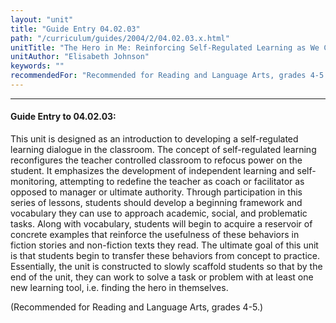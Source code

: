 ```yaml
---
layout: "unit"
title: "Guide Entry 04.02.03"
path: "/curriculum/guides/2004/2/04.02.03.x.html"
unitTitle: "The Hero in Me: Reinforcing Self-Regulated Learning as We Connect to Literary Heroes"
unitAuthor: "Elisabeth Johnson"
keywords: ""
recommendedFor: "Recommended for Reading and Language Arts, grades 4-5."
---
```

<body>
<hr/>
<h4>
Guide Entry to 04.02.03:
</h4>
<p>
This unit is designed as an introduction to developing a self-regulated learning dialogue in the classroom. The concept of self-regulated learning reconfigures the teacher controlled classroom to refocus power on the student. It emphasizes the development of independent learning and self-monitoring, attempting to redefine the teacher as coach or facilitator as opposed to manager or ultimate authority. Through participation in this series of lessons, students should develop a beginning framework and vocabulary they can use to approach academic, social, and problematic tasks. Along with vocabulary, students will begin to acquire a reservoir of concrete examples that reinforce the usefulness of these behaviors in fiction stories and non-fiction texts they read. The ultimate goal of this unit is that students begin to transfer these behaviors from concept to practice. Essentially, the unit is constructed to slowly scaffold students so that by the end of the unit, they can work to solve a task or problem with at least one new learning tool, i.e. finding the hero in themselves.
</p>
<p>
(Recommended for Reading and Language Arts, grades 4-5.)
</p>
</body>